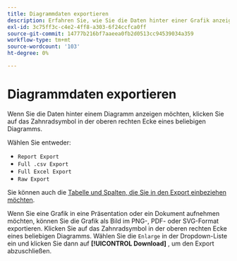```yaml
---
title: Diagrammdaten exportieren
description: Erfahren Sie, wie Sie die Daten hinter einer Grafik anzeigen können.
exl-id: 3c75ff3c-c4e2-4ff8-a303-6f24ccfca0ff
source-git-commit: 14777b216bf7aaeea0fb2d0513cc94539034a359
workflow-type: tm+mt
source-wordcount: '103'
ht-degree: 0%

---
```


# Diagrammdaten exportieren

Wenn Sie die Daten hinter einem Diagramm anzeigen möchten, klicken Sie auf das Zahnradsymbol in der oberen rechten Ecke eines beliebigen Diagramms.

Wählen Sie entweder:

- `Report Export`
- `Full .csv Export`
- `Full Excel Export`
- `Raw Export`

Sie können auch die [Tabelle und Spalten, die Sie in den Export einbeziehen möchten](../../tutorials/export-raw-data.md).

Wenn Sie eine Grafik in eine Präsentation oder ein Dokument aufnehmen möchten, können Sie die Grafik als Bild im PNG-, PDF- oder SVG-Format exportieren. Klicken Sie auf das Zahnradsymbol in der oberen rechten Ecke eines beliebigen Diagramms. Wählen Sie die `Enlarge` in der Dropdown-Liste ein und klicken Sie dann auf **[!UICONTROL Download]** , um den Export abzuschließen.
